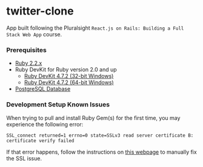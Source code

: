 # twitter-clone

App built following the Pluralsight `React.js on Rails: Building a Full Stack Web App` course.

### Prerequisites
-   [Ruby 2.2.x](http://rubyinstaller.org/downloads)
-   Ruby DevKit for Ruby version 2.0 and up
    -   [Ruby DevKit 4.7.2 (32-bit Windows)](http://dl.bintray.com/oneclick/rubyinstaller/DevKit-mingw64-32-4.7.2-20130224-1151-sfx.exe)
    -   [Ruby DevKit 4.7.2 (64-bit Windows)](http://dl.bintray.com/oneclick/rubyinstaller/DevKit-mingw64-64-4.7.2-20130224-1432-sfx.exe)
-   [PostgreSQL Database](http://www.enterprisedb.com/products-services-training/pgdownload)

### Development Setup Known Issues
When trying to pull and install Ruby Gem(s) for the first time, you may experience the following error:
```
SSL_connect returned=1 errno=0 state=SSLv3 read server certificate B: certificate verify failed
```
If that error happens, follow the instructions on [this webpage](http://guides.rubygems.org/ssl-certificate-update/#manual-solution-to-ssl-issue) to manually fix the SSL issue.
